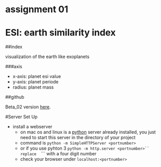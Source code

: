 # assignment 01 
# ESI: earth similarity index

##index

visualization of the earth like exoplanets

###axis
* x-axis: planet esi value
* y-axis: planet periode
* radius: planet mass

##github

Beta_02 version [here](https://github.com/drensove/workspace2017-d3-js/blob/master/02_data_fun/page05.html).


#Server Set Up

* install a webserver
    * on mac os and linux is a [python](https://www.python.org/) server already installed, you just need to start this server in the directory of your project 
    * command is ```python -m SimpleHTTPServer <portnumber>```
    * or if you use pyhton 3 ```python -m http.server <portnumber>``
    replace  ```<portnumber>``` with a four digit number
    * check your browser under  ```localhost:<portnumber>```
